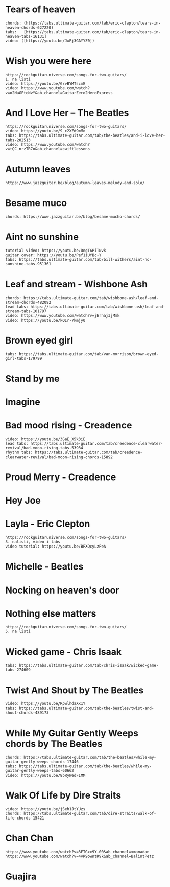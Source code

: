 # Tears of heaven
	chords: (https://tabs.ultimate-guitar.com/tab/eric-clapton/tears-in-heaven-chords-627220)
	tabs:	[https://tabs.ultimate-guitar.com/tab/eric-clapton/tears-in-heaven-tabs-16131]
	video: ([https://youtu.be/JxPj3GAYYZ0])
	
# Wish you were here
	https://rockguitaruniverse.com/songs-for-two-guitars/
	1. na listi
	video: https://youtu.be/GrvBYMTscmE
	video: https://www.youtube.com/watch?v=o2NaGFteNvY&ab_channel=GuitarZero2HeroExpress
	
# And I Love Her – The Beatles
	https://rockguitaruniverse.com/songs-for-two-guitars/
	video: https://youtu.be/9_c2XZd9mMo
	tabs: https://tabs.ultimate-guitar.com/tab/the-beatles/and-i-love-her-tabs-202513
	video: https://www.youtube.com/watch?v=tQC_nrzTR7o&ab_channel=swiftlessons

# Autumn leaves
	https://www.jazzguitar.be/blog/autumn-leaves-melody-and-solo/
	
# Besame muco
	chords: https://www.jazzguitar.be/blog/besame-mucho-chords/

# Aint no sunshine
	tutorial video: https://youtu.be/DngT6PiTNvk
	guitar cover: https://youtu.be/Pef1iUYBc-Y
	tabs: https://tabs.ultimate-guitar.com/tab/bill-withers/aint-no-sunshine-tabs-951361

# Leaf and stream - Wishbone Ash
	chords: https://tabs.ultimate-guitar.com/tab/wishbone-ash/leaf-and-stream-chords-482092
	lead tabs: https://tabs.ultimate-guitar.com/tab/wishbone-ash/leaf-and-stream-tabs-101797
	video: https://www.youtube.com/watch?v=jErhaj3jMmk
	video: https://youtu.be/kQIr-7kmjy0

# Brown eyed girl
	tabs: https://tabs.ultimate-guitar.com/tab/van-morrison/brown-eyed-girl-tabs-179799
	
# Stand by me
	
# Imagine

# Bad mood rising - Creadence
	video: https://youtu.be/3GaE_X5k3iE
	lead tabs: https://tabs.ultimate-guitar.com/tab/creedence-clearwater-revival/bad-moon-rising-tabs-53934
	rhythm tabs: https://tabs.ultimate-guitar.com/tab/creedence-clearwater-revival/bad-moon-rising-chords-15892 
	
# Proud Merry - Creadence

# Hey Joe

# Layla - Eric Clepton
	https://rockguitaruniverse.com/songs-for-two-guitars/
	3. nalisti, video i tabs
	video tutorial: https://youtu.be/BPXQcyLzPeA
	
# Michelle - Beatles

# Nocking on heaven's door

# Nothing else matters
	https://rockguitaruniverse.com/songs-for-two-guitars/
	5. na listi
	
# Wicked game - Chris Isaak
	tabs: https://tabs.ultimate-guitar.com/tab/chris-isaak/wicked-game-tabs-274609
	
# Twist And Shout by The Beatles
	video: https://youtu.be/RpwlhdaXx1Y
	tabs: https://tabs.ultimate-guitar.com/tab/the-beatles/twist-and-shout-chords-489173
	
# While My Guitar Gently Weeps chords by The Beatles
	chords: https://tabs.ultimate-guitar.com/tab/the-beatles/while-my-guitar-gently-weeps-chords-17446
	tabs: https://tabs.ultimate-guitar.com/tab/the-beatles/while-my-guitar-gently-weeps-tabs-60662
	video: https://youtu.be/8bRyWedF1MM
	
# Walk Of Life by Dire Straits
	video: https://youtu.be/jSeh1JtYUzs
	chords: https://tabs.ultimate-guitar.com/tab/dire-straits/walk-of-life-chords-15421

# Chan Chan
	https://www.youtube.com/watch?v=3FTGxx9Y-00&ab_channel=xmanadan
	https://www.youtube.com/watch?v=4vR9owntR9k&ab_channel=BalintPetz

# Guajira
		
